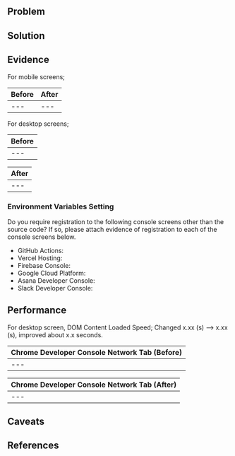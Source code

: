 ## Problem



## Solution



## Evidence

For mobile screens;

|Before|After|
|---|---|
|---|---|

For desktop screens;

|Before|
|---|
|---|

|After|
|---|
|---|

### Environment Variables Setting

Do you require registration to the following console screens other than the source code? If so, please attach evidence of registration to each of the console screens below.

- GitHub Actions: 
- Vercel Hosting: 
- Firebase Console: 
- Google Cloud Platform: 
- Asana Developer Console: 
- Slack Developer Console: 

## Performance

For desktop screen, DOM Content Loaded Speed;
Changed x.xx (s) --> x.xx (s), improved about x.x seconds.

|Chrome Developer Console Network Tab (Before)|
|---|
|---|

|Chrome Developer Console Network Tab (After)|
|---|
|---|

## Caveats



## References


